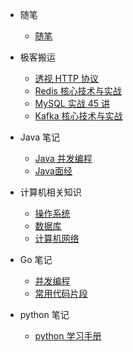 * 随笔

  * [随笔](god/note/READEMD.md)
* 极客搬运

  * [透视 HTTP 协议](god/jk_http/README.md)
  * [Redis 核心技术与实战](god/jk_redis/开篇词_这样学Redis_才能技高一筹.md)
  * [MySQL 实战 45 讲](god/jk_mysql/开篇词_这一次_让我们一起来搞懂MySQL.md)
  * [Kafka 核心技术与实战](god/jk_kafka/开篇词_为什么要学习Kafka.md)
* Java 笔记

  * [Java 并发编程](god/java_concurrent/进程与线程.md)
  * [Java面经](god/java_offer/)
* 计算机相关知识

  * [操作系统](god/computer/概述.md)
  * [数据库](god/database/事务.md)
  * [计算机网络](god/computer_internet/概述.md)
* Go 笔记

  * [并发编程](god/go_concurrent/1.Goroutine.md)
  * [常用代码片段](god/golang-common/1.yaml.md)
* python 笔记
  * [python 学习手册](god/python_note/README.md)
